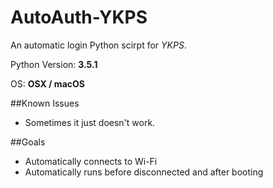 # AutoAuth-YKPS
An automatic login Python scirpt for *YKPS*.

Python Version: **3.5.1**

OS: **OSX / macOS**

##Known Issues
* Sometimes it just doesn't work.

##Goals
* Automatically connects to Wi-Fi
* Automatically runs before disconnected and after booting
